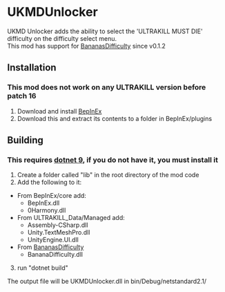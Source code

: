 # UKMDUnlocker
UKMD Unlocker adds the ability to select the 'ULTRAKILL MUST DIE' difficulty on the difficulty select menu.<br>
This mod has support for [BananasDifficulty](https://thunderstore.io/c/ultrakill/p/bananastudio/BananasDifficulty/) since v0.1.2

## Installation
### This mod does not work on any ULTRAKILL version before patch 16
1. Download and install [BepInEx](https://thunderstore.io/c/ultrakill/p/BepInEx/BepInExPack/)
2. Download this and extract its contents to a folder in BepInEx/plugins

## Building
### This requires [dotnet 9](https://dotnet.microsoft.com/en-us/download/dotnet/9.0), if you do not have it, you must install it
1. Create a folder called "lib" in the root directory of the mod code
2. Add the following to it:
  - From BepInEx/core add:
    * BepInEx.dll
    * 0Harmony.dll
  - From ULTRAKILL_Data/Managed add:
    * Assembly-CSharp.dll
    * Unity.TextMeshPro.dll
    * UnityEngine.UI.dll
  - From [BananasDifficulty](https://thunderstore.io/c/ultrakill/p/bananastudio/BananasDifficulty/)
    * BananaDifficulty.dll

3. run "dotnet build"

The output file will be UKMDUnlocker.dll in bin/Debug/netstandard2.1/
